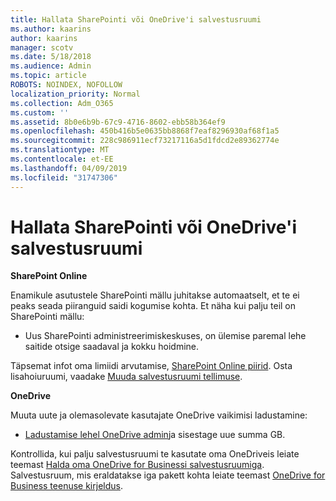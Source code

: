 ```yaml
---
title: Hallata SharePointi või OneDrive'i salvestusruumi
ms.author: kaarins
author: kaarins
manager: scotv
ms.date: 5/18/2018
ms.audience: Admin
ms.topic: article
ROBOTS: NOINDEX, NOFOLLOW
localization_priority: Normal
ms.collection: Adm_O365
ms.custom: ''
ms.assetid: 8b0e6b9b-67c9-4716-8602-ebb58b364ef9
ms.openlocfilehash: 450b416b5e0635bb8868f7eaf8296930af68f1a5
ms.sourcegitcommit: 228c986911ecf73217116a5d1fdcd2e89362774e
ms.translationtype: MT
ms.contentlocale: et-EE
ms.lasthandoff: 04/09/2019
ms.locfileid: "31747306"
---
```

# <a name="manage-your-sharepoint-or-onedrive-storage"></a>Hallata SharePointi või OneDrive'i salvestusruumi

 **SharePoint Online**
  
Enamikule asutustele SharePointi mällu juhitakse automaatselt, et te ei peaks seada piiranguid saidi kogumise kohta. Et näha kui palju teil on SharePointi mällu:
  
- Uus SharePointi administreerimiskeskuses, on ülemise paremal lehe saitide otsige saadaval ja kokku hoidmine.
    
Täpsemat infot oma limiidi arvutamise, [SharePoint Online piirid](https://go.microsoft.com/fwlink/p/?LinkID=856113). Osta lisahoiuruumi, vaadake [Muuda salvestusruumi tellimuse](https://go.microsoft.com/fwlink/?linkid=866428).
  
 **OneDrive**
  
Muuta uute ja olemasolevate kasutajate OneDrive vaikimisi ladustamine:
  
- [Ladustamise lehel OneDrive admin](https://admin.onedrive.com/?v=StorageSettings)ja sisestage uue summa GB.
    
Kontrollida, kui palju salvestusruumi te kasutate oma OneDriveis leiate teemast [Halda oma OneDrive for Businessi salvestusruumiga](https://go.microsoft.com/fwlink/?linkid=866429). Salvestusruum, mis eraldatakse iga pakett kohta leiate teemast [OneDrive for Business teenuse kirjeldus](https://go.microsoft.com/fwlink/p/?LinkID=826071).
  

